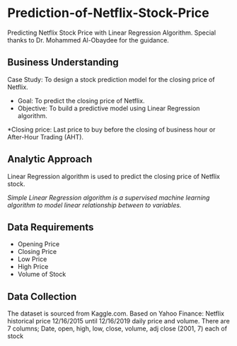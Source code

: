# Prediction-of-Netflix-Stock-Price
Predicting Netflix Stock Price with Linear Regression Algorithm. Special thanks to Dr. Mohammed Al-Obaydee for the guidance.

## Business Understanding

Case Study: To design a stock prediction model for the closing price of Netflix.

* Goal: To predict the closing price of Netflix.
* Objective: To build a predictive model using Linear Regression algorithm.

*Closing price: Last price to buy before the closing of business hour or After-Hour Trading (AHT).


## Analytic Approach

Linear Regression algorithm is used to predict the closing price of Netflix stock.

*Simple Linear Regression algorithm is a supervised machine learning algorithm to model linear relationship between to variables.*

## Data Requirements

* Opening Price
* Closing Price
* Low Price
* High Price
* Volume of Stock

## Data Collection

The dataset is sourced from Kaggle.com.
Based on Yahoo Finance: Netflix historical price 12/16/2015 until 12/16/2019 daily price and volume. There are 7 columns; Date, open, high, low, close, volume, adj close (2001, 7) each of stock

